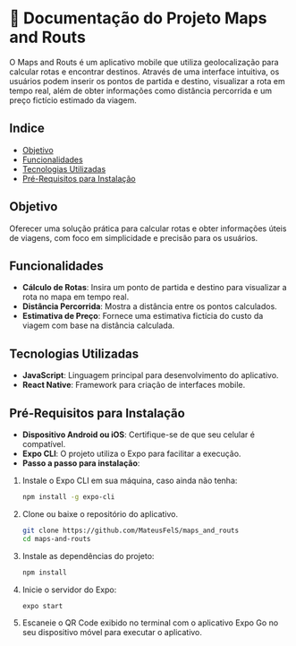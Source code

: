 # 🚩 Documentação do Projeto Maps and Routs

O Maps and Routs é um aplicativo mobile que utiliza geolocalização para calcular rotas e encontrar destinos. Através de uma interface intuitiva, os usuários podem inserir os pontos de partida e destino, visualizar a rota em tempo real, além de obter informações como distância percorrida e um preço fictício estimado da viagem.

## Indice
- [Objetivo](#objetivo)
- [Funcionalidades](#funcionalidades)
- [Tecnologias Utilizadas](#tecnologias-utilizadas)
- [Pré-Requisitos para Instalação](#pré-requisitos-para-instalação)

## Objetivo

Oferecer uma solução prática para calcular rotas e obter informações úteis de viagens, com foco em simplicidade e precisão para os usuários.

## Funcionalidades

- **Cálculo de Rotas**: Insira um ponto de partida e destino para visualizar a rota no mapa em tempo real.
- **Distância Percorrida**: Mostra a distância entre os pontos calculados.
- **Estimativa de Preço**: Fornece uma estimativa fictícia do custo da viagem com base na distância calculada.

## Tecnologias Utilizadas

- **JavaScript**: Linguagem principal para desenvolvimento do aplicativo.
- **React Native**: Framework para criação de interfaces mobile.

## Pré-Requisitos para Instalação

- **Dispositivo Android ou iOS**: Certifique-se de que seu celular é compatível.
- **Expo CLI**: O projeto utiliza o Expo para facilitar a execução.
- **Passo a passo para instalação**:

1. Instale o Expo CLI em sua máquina, caso ainda não tenha:
   ```bash
   npm install -g expo-cli

2. Clone ou baixe o repositório do aplicativo.
   ```bash
   git clone https://github.com/MateusFelS/maps_and_routs
   cd maps-and-routs

3. Instale as dependências do projeto:
   ```bash
   npm install

4. Inicie o servidor do Expo:
   ```bash
   expo start

5. Escaneie o QR Code exibido no terminal com o aplicativo Expo Go no seu dispositivo móvel para executar o aplicativo.
